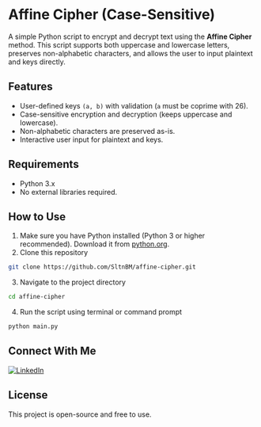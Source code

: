 # Affine Cipher (Case-Sensitive)
A simple Python script to encrypt and decrypt text using the **Affine Cipher** method.
This script supports both uppercase and lowercase letters, preserves non-alphabetic characters, and allows the user to input plaintext and keys directly.

## Features
- User-defined keys `(a, b)` with validation (`a` must be coprime with 26).
- Case-sensitive encryption and decryption (keeps uppercase and lowercase).
- Non-alphabetic characters are preserved as-is.
- Interactive user input for plaintext and keys.

## Requirements
- Python 3.x
- No external libraries required.

## How to Use
1. Make sure you have Python installed (Python 3 or higher recommended). Download it from [python.org](https://www.python.org/downloads/).
2. Clone this repository
```bash
git clone https://github.com/SltnBM/affine-cipher.git
```
3. Navigate to the project directory
```bash
cd affine-cipher
```
4. Run the script using terminal or command prompt
```bash
python main.py
```

## Connect With Me
[![LinkedIn](https://img.shields.io/badge/LinkedIn-Sultan%20Badra-blue?logo=linkedin\&logoColor=white\&style=flat-square)](https://www.linkedin.com/in/sultan-badra)

## License
This project is open-source and free to use.